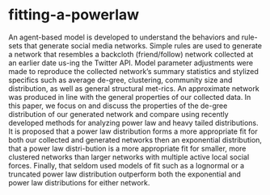 # fitting-a-powerlaw
An agent-based model is developed to understand the behaviors and rule-sets that generate social media networks. Simple rules are used to generate a network that resembles a backcloth (friend/follow) network collected at an earlier date us-ing the Twitter API. Model parameter adjustments were made to reproduce the collected network’s summary statistics and stylized specifics such as average de-gree, clustering, community size and distribution, as well as general structural met-rics. An approximate network was produced in line with the general properties of our collected data. In this paper, we focus on and discuss the properties of the de-gree distribution of our generated network and compare using recently developed methods for analyzing power law and heavy tailed distributions. It is proposed that a power law distribution forms a more appropriate fit for both our collected and generated networks then an exponential distribution, that a power law distri-bution is a more appropriate fit for smaller, more clustered networks than larger networks with multiple active local social forces. Finally, that seldom used models of fit such as a lognormal or a truncated power law distribution outperform both the exponential and power law distributions for either network.
